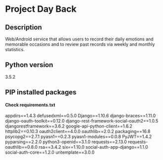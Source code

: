 # Project Day Back

## Description
Web/Android service that allows users to record their daily emotions and memorable occasions and to review past records via weekly and monthly statistics.

## Python version
3.5.2

## PIP installed packages
#### Check requirements.txt
appdirs==1.4.3
defusedxml==0.5.0
Django==1.10.6
django-braces==1.11.0
django-oauth-toolkit==0.12.0
django-rest-framework-social-oauth2==1.0.5
djangorestframework==3.6.2
google-api-python-client==1.6.2
httplib2==0.10.3
oauth2client==4.0.0
oauthlib==2.0.2
packaging==16.8
psycopg2==2.7.1
pyasn1==0.2.3
pyasn1-modules==0.0.8
PyJWT==1.4.2
pyparsing==2.2.0
python3-openid==3.1.0
requests==2.13.0
requests-oauthlib==0.8.0
rsa==3.4.2
six==1.10.0
social-auth-app-django==1.1.0
social-auth-core==1.2.0
uritemplate==3.0.0
